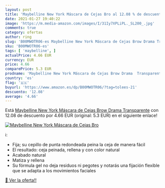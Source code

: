 ```yaml
---
layout: post
title: 'Maybelline New York Máscara de Cejas Bro al 12.08 % de descuento'
date: 2021-01-27 19:40:22
image: 'https://m.media-amazon.com/images/I/31Iy7XPLiPL._SL200_.jpg'
comments: true
category: ofertas
author: ring
slug: 'B00MWOTR06-es Maybelline New York Máscara de Cejas Brow Drama Transparente'
sku: 'B00MWOTR06-es'
tags: [ 'maybelline', ]
actualPrice: 4.66 EUR
currency: EUR
price: 4.66
comparePrice: 5.3 EUR
prodname: 'Maybelline New York Máscara de Cejas Brow Drama  Transparente'
country: 'es'
flag: '🇪🇸'
buyurl: 'https://www.amazon.es/dp/B00MWOTR06/?tag=tolees-21'
descuento: '12.08'
average: '4.66'
---
```


Está [Maybelline New York Máscara de Cejas Brow Drama  Transparente](https://www.amazon.es/dp/B00MWOTR06/?tag=tolees-21) con 12.08 de descuento por 4.66 EUR (original: 5.3 EUR) en el siguiente enlace!

[![Maybelline New York Máscara de Cejas Bro](https://m.media-amazon.com/images/I/31Iy7XPLiPL._SL200_.jpg)](https://www.amazon.es/dp/B00MWOTR06/?tag=tolees-21)

ℹ️:

- Fija; su cepillo de punta redondeada peina la ceja de manera fácil
- El resultado: ceja peinada, rellena y con color natural
- Acabado natural
- Matiza y rellena
- Su fórmula gel no deja residuos ni pegotes y notarás una fijación flexible que se adapta a los movimientos faciales

[🛒 Ver la oferta!!](https://www.amazon.es/dp/B00MWOTR06/?tag=tolees-21)
